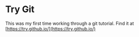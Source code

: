 # Try Git

This was my first time working through a git tutorial. Find it at [https://try.github.io/](https://try.github.io/)

